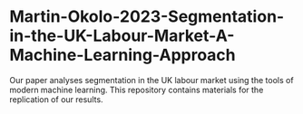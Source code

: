 # Martin-Okolo-2023-Segmentation-in-the-UK-Labour-Market-A-Machine-Learning-Approach
Our paper analyses segmentation in the UK labour market using the tools of modern machine learning. This repository contains materials for the replication of our results.
